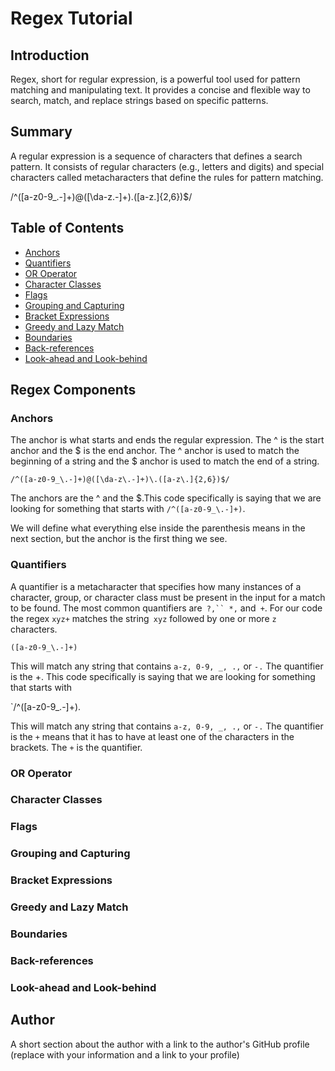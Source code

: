 # Regex Tutorial

## Introduction
 Regex, short for regular expression, is a powerful tool used for pattern matching and manipulating text. It provides a concise and flexible way to search, match, and replace strings based on specific patterns.

## Summary

A regular expression is a sequence of characters that defines a search pattern. It consists of regular characters (e.g., letters and digits) and special characters called metacharacters that define the rules for pattern matching.

/^([a-z0-9_\.-]+)@([\da-z\.-]+)\.([a-z\.]{2,6})$/

## Table of Contents

- [Anchors](#anchors)
- [Quantifiers](#quantifiers)
- [OR Operator](#or-operator)
- [Character Classes](#character-classes)
- [Flags](#flags)
- [Grouping and Capturing](#grouping-and-capturing)
- [Bracket Expressions](#bracket-expressions)
- [Greedy and Lazy Match](#greedy-and-lazy-match)
- [Boundaries](#boundaries)
- [Back-references](#back-references)
- [Look-ahead and Look-behind](#look-ahead-and-look-behind)

## Regex Components

### Anchors
The anchor is what starts and ends the regular expression. The ^ is the start anchor and the $ is the end anchor. The ^ anchor is used to match the beginning of a string and the $ anchor is used to match the end of a string.

`/^([a-z0-9_\.-]+)@([\da-z\.-]+)\.([a-z\.]{2,6})$/`

The anchors are the ^ and the $.This code specifically is saying that we are looking for something that starts with `/^([a-z0-9_\.-]+)`.

We will define what everything else inside the parenthesis means in the next section, but the anchor is the first thing we see.

### Quantifiers
A quantifier is a metacharacter that specifies how many instances of a character, group, or character class must be present in the input for a match to be found. The most common quantifiers are` ?,`` *,` and` +`. For our code the regex `xyz+` matches the string` xyz` followed by one or more `z` characters.

`([a-z0-9_\.-]+)`

This will match any string that contains `a-z, 0-9, _, .,` or `-.` The quantifier is the +. This code specifically is saying that we are looking for something that starts with 

`/^([a-z0-9_\.-]+).

This will match any string that contains `a-z, 0-9, _, .,` or `-.` The quantifier is the `+` means that it has to have at least one of the characters in the brackets. The `+` is the quantifier.


### OR Operator

### Character Classes

### Flags

### Grouping and Capturing

### Bracket Expressions

### Greedy and Lazy Match

### Boundaries

### Back-references

### Look-ahead and Look-behind

## Author

A short section about the author with a link to the author's GitHub profile (replace with your information and a link to your profile)

